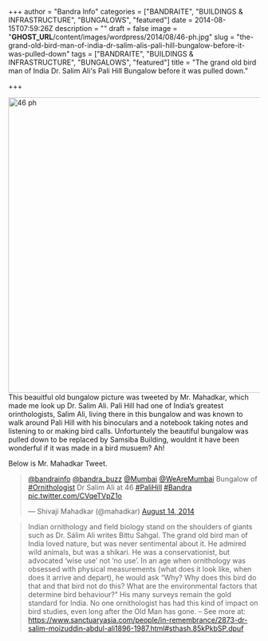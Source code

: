 +++
author = "Bandra Info"
categories = ["BANDRAITE", "BUILDINGS &amp; INFRASTRUCTURE", "BUNGALOWS", "featured"]
date = 2014-08-15T07:59:26Z
description = ""
draft = false
image = "__GHOST_URL__/content/images/wordpress/2014/08/46-ph.jpg"
slug = "the-grand-old-bird-man-of-india-dr-salim-alis-pali-hill-bungalow-before-it-was-pulled-down"
tags = ["BANDRAITE", "BUILDINGS &amp; INFRASTRUCTURE", "BUNGALOWS", "featured"]
title = "The grand old bird man of India Dr. Salim Ali's Pali Hill Bungalow before it was pulled down."

+++


<p><img loading="lazy" class="aligncenter size-full wp-image-6727" src="https://i1.wp.com/bandra.info/wp-content/uploads/2014/08/46-ph.jpg?resize=800%2C593&#038;ssl=1" alt="46 ph" width="800" height="593" srcset="https://i1.wp.com/bandra.info/wp-content/uploads/2014/08/46-ph.jpg?w=800&amp;ssl=1 800w, https://i1.wp.com/bandra.info/wp-content/uploads/2014/08/46-ph.jpg?resize=500%2C370&amp;ssl=1 500w" sizes="(max-width: 800px) 100vw, 800px" data-recalc-dims="1" />This beauitful old bungalow picture was tweeted by Mr. Mahadkar, which made me look up Dr. Salim Ali. Pali Hill had one of India&#8217;s greatest orinthologists, Salim Ali, living there in this bungalow and was known to walk around Pali Hill with his binoculars and a notebook taking notes and listening to or making bird calls. Unfortuntely the beautiful bungalow was pulled down to be replaced by Samsiba Building, wouldnt it have been wonderful if it was made in a bird musuem? Ah!</p>
<p>Below is Mr. Mahadkar Tweet.</p>
<blockquote class="twitter-tweet" lang="en"><p><a href="httpss://twitter.com/bandrainfo">@bandrainfo</a> <a href="httpss://twitter.com/bandra_buzz">@bandra_buzz</a> <a href="httpss://twitter.com/Mumbai">@Mumbai</a> <a href="httpss://twitter.com/WeAreMumbai">@WeAreMumbai</a> Bungalow of <a href="httpss://twitter.com/hashtag/Ornithologist?src=hash">#Ornithologist</a> Dr Salim Ali at 46 <a href="httpss://twitter.com/hashtag/PaliHill?src=hash">#PaliHill</a> <a href="httpss://twitter.com/hashtag/Bandra?src=hash">#Bandra</a> <a href="https://t.co/CVqeTVpZ1o">pic.twitter.com/CVqeTVpZ1o</a></p>
<p>— Shivaji Mahadkar (@mahadkar) <a href="httpss://twitter.com/mahadkar/statuses/499945568907436032">August 14, 2014</a></p></blockquote>
<p><script src="//platform.twitter.com/widgets.js" async="" charset="utf-8"></script></p>
<blockquote><p>Indian ornithology and field biology stand on the shoulders of giants such as Dr. Sálim Ali writes Bittu Sahgal. The grand old bird man of India loved nature, but was never sentimental about it. He admired wild animals, but was a shikari. He was a conservationist, but advocated ‘wise use’ not ‘no use’. In an age when ornithology was obsessed with physical measurements (what does it look like, when does it arrive and depart), he would ask “Why? Why does this bird do that and that bird not do this? What are the environmental factors that determine bird behaviour?” His many surveys remain the gold standard for India. No one ornithologist has had this kind of impact on bird studies, even long after the Old Man has gone. &#8211; See more at: <a href="https://www.sanctuaryasia.com/people/in-remembrance/2873-dr-salim-moizuddin-abdul-ali1896-1987.html#sthash.85kPkbSP.dpuf">https://www.sanctuaryasia.com/people/in-remembrance/2873-dr-salim-moizuddin-abdul-ali1896-1987.html#sthash.85kPkbSP.dpuf</a></p></blockquote>



